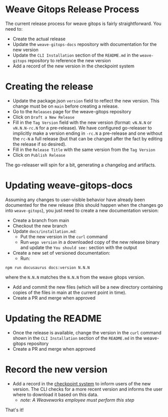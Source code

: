 # Weave Gitops Release Process

The current release process for weave gitops is fairly straightforward. You need to:
- Create the actual release
- Update the `weave-gitops-docs` repository with documentation for the new version
- Update the `CLI Installation` section of the `README.md` in the `weave-gitops` repository to reference the new version
- Add a record of the new version in the checkpoint system

# Creating the release
- Update the package.json `version` field to reflect the new version. This change must be on `main` before creating a release.
- Go to the `Releases` page for the weave-gitops repository
- Click on `Draft a New Release`
- Fill in the `Tag Version` field with the new version (format: `vN.N.N` or `vN.N.N-rc.N` for a pre-release). We have configured go-releaser to implicitly make a version ending in `-rc.N` a pre-release and one without the `rc-N` a full release (but that can be changed after the fact by editing the release if so desired).
- Fill in the `Release Title` with the same version from the `Tag Version`
- Click on `Publish Release`

The go-releaser will spin for a bit, generating a changelog and artifacts.

# Updating weave-gitops-docs
Assuming any changes to user-visible behavior have already been documented for the new release (this should happen when the changes go into `weave-gitops`), you just need to create a new documentation version:
- Create a branch from main
- Checkout the new branch
- Update `docs/installation.md`:
  - Put the new version in the `curl` command
  - Run `wego version` in a downloaded copy of the new release binary and update the `You should see:` section with the output
- Create a new set of versioned documentation:
  - Run:

```console
npm run docusaurus docs:version N.N.N
```

where the `N.N.N` matches the `N.N.N` from the weave gitops version.

- Add and commit the new files (which will be a new directory containing copies of the files in main at the current point in time).
- Create a PR and merge when approved

# Updating the README
- Once the release is available, change the version in the `curl` command shown in the `CLI Installation` section of the `README.md` in the weave-gitops repository
- Create a PR and merge when approved

# Record the new version 
- Add a record in the [checkpoint system](https://checkpoint-api.weave.works/admin) to inform users of the new version.  The CLI checks for a more recent version and informs the user where to download it based on this data.
    - _note: A Weaveworks employee must perform this step_

That's it!
